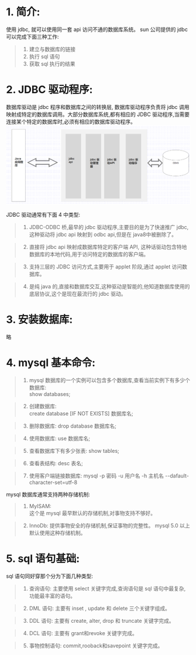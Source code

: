 # 1. 简介:
使用 jdbc, 就可以使用同一套 api 访问不通的数据库系统。
sun 公司提供的 jdbc 可以完成下面三种工作:
> 1. 建立与数据库的链接
> 2. 执行 sql 语句
> 3. 获取 sql 执行的结果

# 2. JDBC 驱动程序:
数据库驱动是 jdbc 程序和数据库之间的转换层, 数据库驱动程序负责将 jdbc 调用映射成特定的数据库调用。大部分数据库系统,都有相应的 JDBC 驱动程序,当需要连接某个特定的数据库时,必须有相应的数据库驱动程序。
![avatar](./static/JDBC.png)        

JDBC 驱动通常有下面 4 中类型:
> 1. JDBC-ODBC 桥,最早的 jdbc 驱动程序,主要目的是为了快速推广 jdbc, 这种驱动将 jdbc api 映射到 odbc api,但是在 java8中被删除了。

> 2. 直接将 jdbc api 映射成数据库特定的客户端 API, 这种话驱动包含特地数据库的本地代码,用于访问特定的数据库的客户端。

> 3. 支持三层的 JDBC 访问方式,主要用于 applet 阶段,通过 applet 访问数据库。

> 4. 是纯 java 的,直接和数据库交互,这种驱动是智能的,他知道数据库使用的底层协议,这个是现在最流行的 jdbc 驱动。

# 3. 安装数据库:
略

# 4. mysql 基本命令:
> 1. mysql 数据库的一个实例可以包含多个数据库,查看当前实例下有多少个数据库:      
>  show databases;

> 2. 创建数据库:    
>  create database [IF NOT EXISTS] 数据库名;

> 3. 删除数据库:
>  drop database 数据库名;

> 4. 使用数据库:
>   use 数据库名;

> 5. 查看数据库下有多少张表:
>   show tables;

> 6. 查看表结构:
>   desc 表名;

> 7. 使用客户端链接数据库:
> mysql -p 密码 -u 用户名 -h 主机名 --dafault-character-set=utf-8

mysql 数据库通常支持两种存储机制:   
> 1. MyISAM:       
>   这个是 mysql 最早默认的存储机制,对事物支持不够好。

> 2. InnoDb:
>   提供事物安全的存储机制,保证事物的完整性。 mysql 5.0 以上默认使用这种存储机制。

# 5.  sql 语句基础:
sql 语句同好穿那个分为下面几种类型:
> 1. 查询语句:
>   主要使用 select 关键字完成,查询语句是 sql 语句中最复杂,功能最丰富的语句。

> 2. DML 语句:
>   主要有 inset , update 和 delete 三个关键字组成。

> 3. DDL 语句:
>   主要有 create, alter, drop 和 truncate 关键字完成。

> 4. DCL 语句:
>   主要有 grant和revoke 关键字完成。

> 5. 事物控制语句:
>   commit,rooback和savepoint 关键字完成。
